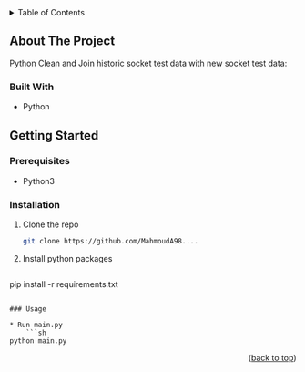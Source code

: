 
<!-- TABLE OF CONTENTS -->
<details>
  <summary>Table of Contents</summary>
  <ol>
    <li>
      <a href="#about-the-project">About The Project</a>
    </li>
    <li>
      <a href="#getting-started">Getting Started</a>
      <ul>
        <li><a href="#prerequisites">Prerequisites</a></li>
        <li><a href="#installation">Installation</a></li>
      </ul>
    </li>
    <li><a href="#usage">Usage</a></li>
  </ol>
</details>


## About The Project


Python Clean and Join historic socket test data with new socket test data: 




### Built With

* Python


<!-- GETTING STARTED -->
## Getting Started


### Prerequisites

* Python3


### Installation

1. Clone the repo
   ```sh
   git clone https://github.com/MahmoudA98....
   ```
2. Install python packages
      ```sh
  pip install -r requirements.txt
  ```

### Usage

* Run main.py
      ```sh
  python main.py
  ```

<p align="right">(<a href="#readme-top">back to top</a>)</p>
